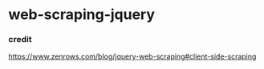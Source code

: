 # web-scraping-jquery


### credit
https://www.zenrows.com/blog/jquery-web-scraping#client-side-scraping
